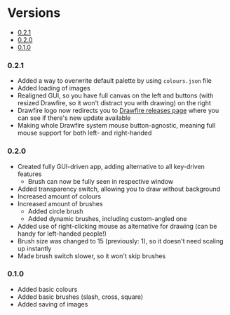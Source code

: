 # Versions
- [0.2.1](#0.2.1)
- [0.2.0](#0.2.0)
- [0.1.0](#0.1.0)

### 0.2.1
- Added a way to overwrite default palette by using `colours.json` file
- Added loading of images
- Realigned GUI, so you have full canvas on the left and buttons (with resized
  Drawfire, so it won't distract you with drawing) on the right
- Drawfire logo now redirects you to [Drawfire releases page](https://github.com/Toma400/Drawfire/releases)
  where you can see if there's new update available
- Making whole Drawfire system mouse button-agnostic, meaning full mouse support
  for both left- and right-handed

### 0.2.0
- Created fully GUI-driven app, adding alternative to all key-driven features
  - Brush can now be fully seen in respective window 
- Added transparency switch, allowing you to draw without background
- Increased amount of colours
- Increased amount of brushes
  - Added circle brush
  - Added dynamic brushes, including custom-angled one
- Added use of right-clicking mouse as alternative for drawing
  (can be handy for left-handed people!)
- Brush size was changed to 15 (previously: 1), so it doesn't need scaling up instantly
- Made brush switch slower, so it won't skip brushes

### 0.1.0
- Added basic colours
- Added basic brushes (slash, cross, square)
- Added saving of images